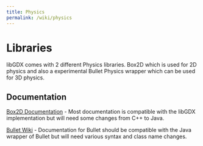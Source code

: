 ```yaml
---
title: Physics
permalink: /wiki/physics
---
```

# Libraries #

libGDX comes with 2 different Physics libraries. Box2D which is used for 2D physics and also a experimental Bullet Physics wrapper which can be used for 3D physics.

## Documentation ##

[Box2D Documentation](http://box2d.org/documentation/) - Most documentation is compatible with the libGDX implementation but will need some changes from C++ to Java.

[Bullet Wiki](http://bulletphysics.org/mediawiki-1.5.8/index.php/Main_Page) - Documentation for Bullet should be compatible with the Java wrapper of Bullet but will need various syntax and class name changes.